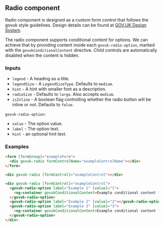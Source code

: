 ## Radio component

Radio component is designed as a custom form control that follows the govuk style guidelines.
Design details can be found at [GOV.UK Design System](https://design-system.service.gov.uk/components/radios/).

The radio component supports conditional content for options. We can achieve that by providing content inside
each `govuk-radio-option`, marked with the `govukConditionalContent` directive.
Child controls are automatically disabled when the content is hidden.

### Inputs

- `legend` - A heading as a title.
- `legendSize` - A `LegendSizeType`. Defaults to `medium`.
- `hint` - A hint with smaller font as a description.
- `radioSize` - Defaults to `large`. Also accepts `medium`.
- `isInline` - A boolean flag controlling whether the radio button will be inline or not. Defaults to `false`.

`govuk-radio-option`:

- `value` - The option value.
- `label` - The option text.
- `hint` - an optional hint text.

### Examples

```html
<form [formGroup]="exampleForm">
  <div govuk-radio formControlName="exampleControlName"></div>
</form>
```

```html
<div govuk-radio [formControl]="exampleControl"></div>
```

```html
<div govuk-radio [formControl]="exampleControl">
  <govuk-radio-option label="Example 1" [value]="1">
    <ng-container govukConditionalContent>Example conditional content for option 1</ng-container>
  </govuk-radio-option>
  <govuk-radio-option label="Example 2" [value]="2"></govuk-radio-option>
  <govuk-radio-option label="Example 3" [value]="3">
    <ng-container govukConditionalContent>Example conditional content for option 3</ng-container>
  </govuk-radio-option>
</div>
```
